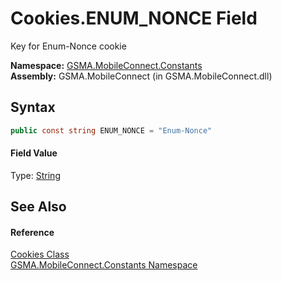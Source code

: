 Cookies.ENUM_NONCE Field
========================
Key for Enum-Nonce cookie

**Namespace:** [GSMA.MobileConnect.Constants][1]  
**Assembly:** GSMA.MobileConnect (in GSMA.MobileConnect.dll)

Syntax
------

```csharp
public const string ENUM_NONCE = "Enum-Nonce"
```

#### Field Value
Type: [String][2]

See Also
--------

#### Reference
[Cookies Class][3]  
[GSMA.MobileConnect.Constants Namespace][1]  

[1]: ../README.md
[2]: http://msdn.microsoft.com/en-us/library/s1wwdcbf
[3]: README.md
[4]: ../../_icons/Help.png